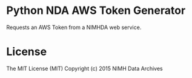 Python NDA AWS Token Generator
===============================

Requests an AWS Token from a NIMHDA web service.

# License

The MIT License (MIT)
Copyright (c) 2015 NIMH Data Archives

